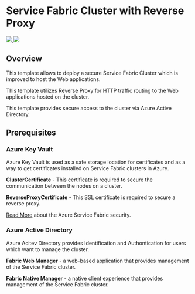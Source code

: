 # Service Fabric Cluster with Reverse Proxy

<a href="https://portal.azure.com/#create/Microsoft.Template/uri/https%3A%2F%2Fraw.githubusercontent.com%2Fstas-sultanov%2FAzure-Templates%2Fmaster%2Fservice-fabric-cluster%2Fazuredeploy.json" target="_blank">
    <img src="http://azuredeploy.net/deploybutton.png"/>
</a>
<a href="http://armviz.io/#/?load=https%3A%2F%2Fraw.githubusercontent.com%2Fstas-sultanov%2FAzure-Templates%2Fmaster%2Fservice-fabric-cluster%2Fazuredeploy.json" target="_blank">
    <img src="http://armviz.io/visualizebutton.png"/>
</a>

## Overview

This template allows to deploy a secure Service Fabric Cluster which is improved to host the Web applications.

This template utilizes Reverse Proxy for HTTP traffic routing to the Web applications hosted on the cluster.

This template provides secure access to the cluster via Azure Active Directory.

## Prerequisites


### Azure Key Vault

Azure Key Vault is used as a safe storage location for certificates and as a way to get certificates installed on Service Fabric clusters in Azure.

**ClusterCertificate** - This certificate is required to secure the communication between the nodes on a cluster.

**ReverseProxyCertificate** - This SSL certificate is required to secure a reverse proxy.

[Read More](https://docs.microsoft.com/en-us/azure/security/azure-service-fabric-security-overview) about the Azure Service Fabric security.

### Azure Active Directory

Azure Acitev Directory provides Identification and Authontication for users which want to manage the cluster.

**Fabric Web Manager** - a web-based application that provides management of the Service Fabric cluster.

**Fabric Native Manager** - a native client experience that provides management of the Service Fabric cluster.
